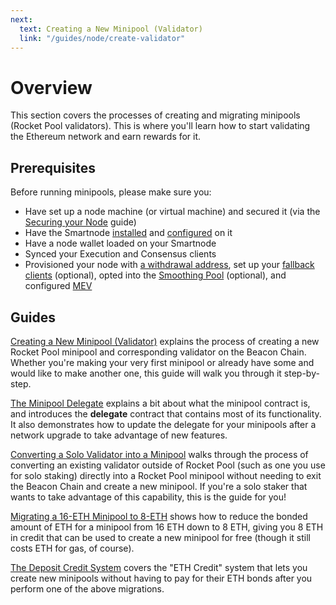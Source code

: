```yaml
---
next:
  text: Creating a New Minipool (Validator)
  link: "/guides/node/create-validator"
---
```


# Overview

This section covers the processes of creating and migrating minipools (Rocket Pool validators).
This is where you'll learn how to start validating the Ethereum network and earn rewards for it.

## Prerequisites

Before running minipools, please make sure you:

- Have set up a node machine (or virtual machine) and secured it (via the [Securing your Node](../securing-your-node) guide)
- Have the Smartnode [installed](../installing/overview) and [configured](../config/overview) on it
- Have a node wallet loaded on your Smartnode
- Synced your Execution and Consensus clients
- Provisioned your node with [a withdrawal address](../prepare-node.mdx#setting-your-withdrawal-address), set up your [fallback clients](../fallback) (optional), opted into the [Smoothing Pool](../fee-distrib-sp#the-smoothing-pool) (optional), and configured [MEV](../mev.mdx)

## Guides

[Creating a New Minipool (Validator)](../create-validator.mdx) explains the process of creating a new Rocket Pool minipool and corresponding validator on the Beacon Chain.
Whether you're making your very first minipool or already have some and would like to make another one, this guide will walk you through it step-by-step.

[The Minipool Delegate](./delegates) explains a bit about what the minipool contract is, and introduces the **delegate** contract that contains most of its functionality.
It also demonstrates how to update the delegate for your minipools after a network upgrade to take advantage of new features.

[Converting a Solo Validator into a Minipool](../solo-staker-migration) walks through the process of converting an existing validator outside of Rocket Pool (such as one you use for solo staking) directly into a Rocket Pool minipool without needing to exit the Beacon Chain and create a new minipool.
If you're a solo staker that wants to take advantage of this capability, this is the guide for you!

[Migrating a 16-ETH Minipool to 8-ETH](../leb-migration.mdx) shows how to reduce the bonded amount of ETH for a minipool from 16 ETH down to 8 ETH, giving you 8 ETH in credit that can be used to create a new minipool for free (though it still costs ETH for gas, of course).

[The Deposit Credit System](../credit) covers the "ETH Credit" system that lets you create new minipools without having to pay for their ETH bonds after you perform one of the above migrations.
